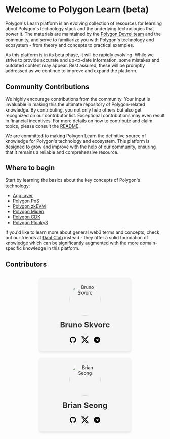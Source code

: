 # Welcome to Polygon Learn (beta)

Polygon's Learn platform is an evolving collection of resources for learning
about Polygon's technology stack and the underlying technologies that power it.
The materials are maintained by the
[Polygon Devrel team](https://polygon.technology/community/meet-the-devrel) and
the community, and serve to familiarize you with Polygon's technology and
ecosystem - from theory and concepts to practical examples.

As this platform is in its beta phase, it will be rapidly evolving. While we
strive to provide accurate and up-to-date information, some mistakes and
outdated content may appear. Rest assured, these will be promptly addressed as
we continue to improve and expand the platform.

## Community Contributions

We highly encourage contributions from the community. Your input is invaluable
in making this the ultimate repository of Polygon-related knowledge. By
contributing, you not only help others but also get recognized on our
contributor list. Exceptional contributions may even result in financial
incentives. For more details on how to contribute and claim topics, please
consult the [README](https://github.com/0xPolygon/devrel-docs).

We are committed to making Polygon Learn the definitive source of knowledge for
Polygon's technology and ecosystem. This platform is designed to grow and
improve with the help of our community, ensuring that it remains a reliable and
comprehensive resource.

## Where to begin

Start by learning the basics about the key concepts of Polygon's technology:

- [AggLayer](agglayer/overview.md)
- [Polygon PoS](pos/overview.md)
- [Polygon zkEVM](zkevm/overview.md)
- [Polygon Miden](miden/overview.md)
- [Polygon CDK](cdk/overview.md)
- [Polygon Plonky3](plonky3/overview.md)

If you'd like to learn more about general web3 terms and concepts, check out our
friends at [Dabl Club](https://dabl.club) instead - they offer a solid
foundation of knowledge which can be significantly augmented with the more
domain-specific knowledge in this platform.

## Contributors

<style>
.contributor-grid {
    display: flex;
    flex-wrap: wrap;
    justify-content: center;
    gap: 20px;
    margin-top: 30px;
}

.contributor-card {
    background-color: #f5f5f5;
    border-radius: 8px;
    padding: 20px;
    width: 250px;
    min-width: 200px;
    max-width: 300px;
    box-shadow: 0 4px 6px rgba(0, 0, 0, 0.1);
    text-align: center;
}

.contributor-card img {
    width: 100px;
    height: 100px;
    border-radius: 50%;
    margin-bottom: 10px;
}

.contributor-card h3 {
    margin: 0 0 10px 0;
}
.contributor-card a {
    display: inline-block;
    margin: 5px;
    color: #333;
    text-decoration: none;
    font-size: 24px;
}

.contributor-card a:hover {
    opacity: 0.7;
}

.contributor-card .material-icons {
    font-size: 24px;
}

.telegram-icon {
    display: inline-block;
    width: 24px;
    height: 24px;
    background-image: url("data:image/svg+xml,%3Csvg xmlns='http://www.w3.org/2000/svg' width='24' height='24' viewBox='0 0 24 24'%3E%3Cpath fill='currentColor' d='M12 2C6.48 2 2 6.48 2 12s4.48 10 10 10s10-4.48 10-10S17.52 2 12 2m4.64 6.8c-.15 1.58-.8 5.42-1.13 7.19c-.14.75-.42 1-.68 1.03c-.58.05-1.02-.38-1.58-.75c-.88-.58-1.38-.94-2.23-1.5c-.99-.65-.35-1.01.22-1.59c.15-.15 2.71-2.48 2.76-2.69a.2.2 0 0 0-.05-.18c-.06-.05-.14-.03-.21-.02c-.09.02-1.49.95-4.22 2.79c-.4.27-.76.41-1.08.4c-.36-.01-1.04-.2-1.55-.37c-.63-.2-1.12-.31-1.08-.66c.02-.18.27-.36.74-.55c2.92-1.27 4.86-2.11 5.83-2.51c2.78-1.16 3.35-1.36 3.73-1.36c.08 0 .27.02.39.12c.1.08.13.19.14.27c-.01.06.01.24 0 .38'/%3E%3C/svg%3E");
    background-size: contain;
    background-repeat: no-repeat;
    background-position: center;
}

.github-icon {
    display: inline-block;
    width: 24px;
    height: 24px;
    background-image: url("data:image/svg+xml,%3Csvg xmlns='http://www.w3.org/2000/svg' width='24' height='24' viewBox='0 0 24 24'%3E%3Cpath fill='currentColor' d='M12.001 2c-5.525 0-10 4.475-10 10a9.99 9.99 0 0 0 6.837 9.488c.5.087.688-.213.688-.476c0-.237-.013-1.024-.013-1.862c-2.512.463-3.162-.612-3.362-1.175c-.113-.288-.6-1.175-1.025-1.413c-.35-.187-.85-.65-.013-.662c.788-.013 1.35.725 1.538 1.025c.9 1.512 2.337 1.087 2.912.825c.088-.65.35-1.087.638-1.337c-2.225-.25-4.55-1.113-4.55-4.938c0-1.088.387-1.987 1.025-2.687c-.1-.25-.45-1.275.1-2.65c0 0 .837-.263 2.75 1.024a9.3 9.3 0 0 1 2.5-.337c.85 0 1.7.112 2.5.337c1.913-1.3 2.75-1.024 2.75-1.024c.55 1.375.2 2.4.1 2.65c.637.7 1.025 1.587 1.025 2.687c0 3.838-2.337 4.688-4.562 4.938c.362.312.675.912.675 1.85c0 1.337-.013 2.412-.013 2.75c0 .262.188.574.688.474A10.02 10.02 0 0 0 22 12c0-5.525-4.475-10-10-10'/%3E%3C/svg%3E");
    background-size: contain;
    background-repeat: no-repeat;
    background-position: center;
}

.twitter-icon {
    display: inline-block;
    width: 24px;
    height: 24px;
    background-image: url("data:image/svg+xml,%3Csvg xmlns='http://www.w3.org/2000/svg' width='14' height='14' viewBox='0 0 14 14'%3E%3Cg fill='none'%3E%3Cg clip-path='url(%23primeTwitter0)'%3E%3Cpath fill='currentColor' d='M11.025.656h2.147L8.482 6.03L14 13.344H9.68L6.294 8.909l-3.87 4.435H.275l5.016-5.75L0 .657h4.43L7.486 4.71zm-.755 11.4h1.19L3.78 1.877H2.504z'/%3E%3C/g%3E%3Cdefs%3E%3CclipPath id='primeTwitter0'%3E%3Cpath fill='%23fff' d='M0 0h14v14H0z'/%3E%3C/clipPath%3E%3C/defs%3E%3C/g%3E%3C/svg%3E");
    background-size: contain;
    background-repeat: no-repeat;
    background-position: center;
}
</style>

<div class="contributor-grid">
    <div class="contributor-card">
        <img src="https://github.com/swader.png" alt="Bruno Skvorc">
        <h3><a href="https://github.com/swader">Bruno Skvorc</a></h3>
        <a href="https://github.com/swader"><span class="github-icon"></span></a>
        <a href="https://x.com/bitfalls"><span class="twitter-icon"></span></a>
        <a href="https://t.me/swader"><span class="telegram-icon"></span></a>
    </div>
    <div class="contributor-card">
        <img src="https://github.com/BrianSeong99.png" alt="Brian Seong">
        <h3><a href="https://github.com/BrianSeong99">Brian Seong</a></h3>
        <a href="https://github.com/BrianSeong99"><span class="github-icon"></span></a>
        <a href="https://x.com/BrianSeong99"><span class="twitter-icon"></span></a>
        <a href="https://t.me/BrianSeong99"><span class="telegram-icon"></span></a>
    </div>
</div>

